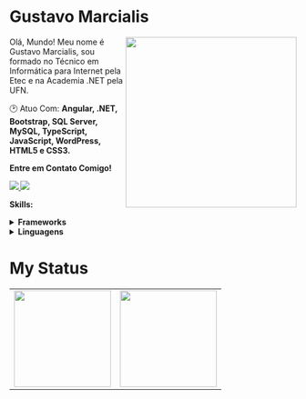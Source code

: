 # Gustavo Marcialis

<img src="https://iili.io/JxMkHOb.png" min-width="300px" max-width="300px" width="300px" align="right">

<p align="left"> 
	Olá, Mundo! Meu nome é Gustavo Marcialis, sou formado no Técnico em Informática para Internet pela Etec e na Academia .NET pela UFN.
</p>

<p align="left">
  🕑 Atuo Com: <strong>Angular, .NET, Bootstrap, SQL Server, MySQL, TypeScript, JavaScript, WordPress, HTML5 e CSS3.</strong>
</p>

<p align="left">
 <strong>Entre em Contato Comigo!<strong>
</p>

<p align="left">
<a href="mailto:gustavo.s.marcialis@gmail.com">
  <img src="https://img.shields.io/badge/-Gmail-gray?style=flat-square&labelColor=white&logo=gmail&logoColor=gray&link=mailto:gustavo.s.marcialis@gmail.com" />
</a>

<a href="https://www.linkedin.com/in/gustavomarcialis" alt="LinkedIn">
  <img src="https://img.shields.io/badge/-Linkedin-gray?style=flat-square&labelColor=gray&logo=Linkedin&logoColor=white&link=https://www.linkedin.com/in/gustavomarcialis"/>
</a>


<strong>Skills:<strong>

 <details>
    <summary>Frameworks</summary>

![Angular](https://img.shields.io/badge/angular-%23DD0031.svg?style=for-the-badge&logo=angular&logoColor=white)
![.Net](https://img.shields.io/badge/.NET-5C2D91?style=for-the-badge&logo=.net&logoColor=white)
![Bootstrap](https://img.shields.io/badge/bootstrap-%238511FA.svg?style=for-the-badge&logo=bootstrap&logoColor=white)
  </details>
  <details>
    <summary>Linguagens</summary>

![TypeScript](https://img.shields.io/badge/typescript-%23007ACC.svg?style=for-the-badge&logo=typescript&logoColor=white)
![JavaScript](https://img.shields.io/badge/javascript-%23323330.svg?style=for-the-badge&logo=javascript&logoColor=%23F7DF1E)
![C#](https://img.shields.io/badge/c%23-%23239120.svg?style=for-the-badge&logo=c-sharp&logoColor=white)
  </details>

# My Status
<div>
  <table style="margin: 0 auto;" align="center">
    <tr>
      <td>
        <img height="170px" src="https://github-readme-streak-stats.herokuapp.com/?user=sandypiropo&theme=react&hide_border=false"/>
      </td>
      <td>
        <img height="170px" src="https://github-readme-stats.vercel.app/api/top-langs/?username=sandypiropo&layout=compact&theme=react&count_private=true"/>
      </td>
    </tr>
  </table>
</div>


<!--
![overview](https://raw.githubusercontent.com/sandypiropo/github-stats/master/generated/overview.svg)
![langs used](https://raw.githubusercontent.com/sandypiropo/github-stats/master/generated/languages.svg)
